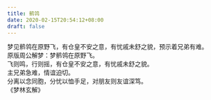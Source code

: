```yaml
---
title: 鹡鸰
date: 2020-02-15T20:54:12+08:00
draft: false
---
```


梦见鹡鸰在原野飞，有仓皇不安之意，有忧戚未舒之貌，预示着兄弟有难。<br>
原版周公解梦：梦鹡鸰在原野飞。<br>
飞则鸣，行则摇，有仓皇不安之意，有忧戚未舒之貌。<br>
主兄弟急难，情谊迫切。<br>
分离以念同胞，分忧以恤手足，对朋友则友谊深笃。<br>
《梦林玄解》